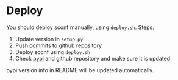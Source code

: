 # Deploy

You should deploy sconf manually, using `deploy.sh`. Steps:

1. Update version in `setup.py`
2. Push commits to github repository
3. Deploy sconf using `deploy.sh`
4. Check [pypi](https://pypi.org/project/sconf/) and github repository and make sure it is updated.

pypi version info in README will be updated automatically.
